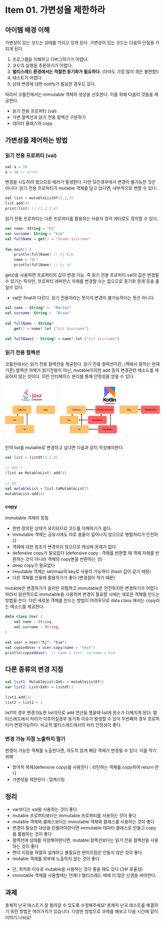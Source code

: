 # Item 01. 가변성을 제한하라 

## 아이템 배경 이해
가변성이 있는 코드는 상태를 가지고 있게 된다. 
가변성이 있는 코드는 다음의 단점을 가지게 된다. 

1. 프로그램을 이해하고 디버그하기가 어렵다. 
2. 코드의 실행을 추론하기가 어렵다. 
3. **멀티스레드 환경에서는 적절한 동기화가 필요하다.** (아마도 가장 많이 겪은 불편함!)
4. 테스트가 어렵다. 
5. 상태 변경에 대한 notify가 필요한 경우도 있다. 

따라서 코틀린에서는 immutable 객체의 생성을 선호한다. 이를 위해 다음의 것들을 제공한다. 
- 읽기 전용 프로퍼티 (val)
- 가변 컬렉션과 읽기 전용 컬렉션 구분하기
- 데이터 클래스의 copy

## 가변성을 제어하는 방법
### 읽기 전용 프로퍼티 (val)

~~~kotlin 
val a = 10
a = 20 // error
~~~

변경을 시도하려 했으므로 에러가 발생한다. 다만 모든경우에서 변경이 불가능한 것은 아니다. 
읽기 전용 프로퍼티가 mutable 객체를 담고 있다면, 내부적으로 변할 수 있다:.
~~~kotlin 
val list = mutableListOf(1,2,3)
list.add(4)
print(list) // [1,2,3,4]
~~~

읽기 전용 프로퍼티는 다른 프로퍼티를 활용하는 사용자 정의 게터로도 정의할 수 있다. 
~~~kotlin 
var name: String = "hj"
var surname: String = "kim"
val fullName = get() = "$name $surname"

fun main() {
    println(fullName) // hj kim
    name = "dr"
    println(fullName) // hj dr
~~~

get()을 사용하면 프로퍼티의 값이 변경 가능. 
즉 읽기 전용 프로퍼티 val의 값은 변경될 수 있기는 하지만, 
프로퍼티 레퍼런스 자체를 변경할 수는 없으므로 동기화 문제 등을 줄일수 있다. 

* val은 final과 다르다. 읽기 전용이라는 뜻이지 변경이 불가능하다는 뜻은 아니다.

~~~kotlin
val name : String? =  "Marton"
val surname: String =  "Braun"

val fullName : String? 
    get() = name?.let {"$it $surname"}

val fullName2 : String? = name?.let {"$it $surname"}
~~~

### 읽기 전용 컬렉션
코틀린에서는 읽기 전용 컬렉션을 제공한다. 읽기 전용 컬렉션이란, (책에서 말하는 현재 기준) 컬렉션 자체가 읽기전용이 아닌, 
mutable이지만 add 등의 변경관련 메소드를 제공하지 않는 것이다. 이런 인터페이스 분리를 통해 안정성을 얻을 수 있다.  

![img_2.png](img_2.png)

만약 list를 mutable로 변경하고 싶다면 다음과 같이 작성해야한다. 
~~~kotlin
val list = listOf(1,2,3)

// don't
(list as MutableList).add(4)

// do 
val mutableList = list.toMutableList()
mutableList.add(4)
~~~

### copy
immutable 객체의 장점
- 한번 정의된 상태가 유지되므로 코드를 이해하기가 쉽다. 
- immutable 객체는 공유시에도 따로 충돌이 일어나지 않으므로 병렬처리가 안전하다
- 객체에 대한 참조가 변경되지 않으므로 캐싱에 문제가 없다
- defensive copy가 필요없다 (defensive copy : 객체를 반환할 때 객체 자체를 반환하는 것이 아니라 객체의 copy본을 반환하는 것)
- deep copy가 필요없다 
- imuutable 객체는 set/map의 key로 사용이 가능하다 (hash 값이 같기 때문)
- 다른 객체를 만들때 활용하기가 좋다 (변경점이 적기 때문)

mutable은 변경하기가 쉽지만 위험하고 immutable은 안전하지만 변경하기가 어렵다. 
따라서 일반적으로 immutable을 사용하며 변경이 필요할 시에는 새로운 객체를 만드는 방법을 쓴다. 
다만 새로운 객체를 만드는 방법이 어려우므로 data class 에서는 copy라는 메소드를 제공한다. 

~~~kotlin
data class User (
    val name : String, 
    val surname : String,
)

val user = User("hj", "kim")
val copiedUser = user.copy(name = "test")
println(copiedUser)  // name = test, surname = kim 
~~~

## 다른 종류의 변경 지점
~~~kotlin
val list1: MutableList<Int> = mutableListOf()
var list2: List<Int> = listOf()

list1.add(1)
list2 = list2 + 1
~~~
list1의 경우 변경가능한 list이므로 add 연산을 했을때 list에 원소가 더해지게 된다. 멀티스레드에서 처리가 이루어질경우 동기화 이슈가 발생할 수 있다
두번째의 경우 프로퍼티가 변경가능하다. 비교적 멀티스레드에서의 처리 안정성이 좋다. 

### 변경 가능 지점 노출하지 말기 
변경이 가능한 객체를 노출한다면, 의도치 않게 해당 객체가 변경될 수 있다. 
이를 막기 위해 
- 방어적 복제(defensive copy)를 사용한다 : 리턴하는 객체를 copy하여 return 한다 
- 가변성을 제한한다 : 업캐스팅 

## 정리
- var보다는 val을 사용하는 것이 좋다
- mutable 프로퍼티보다는 immutable 프로퍼티를 사용하는 것이 좋다
- mutable 객체와 클래스보다는 immutable 객체와 클래스를 사용하는 것이 좋다
- 변경이 필요한 대상을 만들어야한다면 immutable 데이터 클래스로 만들고 copy를 활용하는 것이 좋다
- 컬렉션에 상태를 저장해야한다면, mutable 컬렉션보다는 읽기 전용 컬렉션을 사용하는 것이 좋다
- 변이 지점을 적절히 설계하고 불필요한 변이지점은 만들지 않은 것이 좋다
- mutable 객체를 외부에 노출하지 않는 것이 좋다. 

* 단, 최적화 이슈로 mutable을 사용하는 것이 좋을 때도 있다 (3부 효율성)
* immutable 객체를 사용할때는 언제나 멀티쓰레드 때에 더 많은 신경을 써야한다. 

## 과제 
총체적 난국 테스트가 잘 돌아갈 수 있도록 수정해주세요! 
총체적 난국 테스트를 해결하기 위한 방법은 여러가지가 있습니다. 다양한 방법으로 과제를 해보고
다음 시간에 같이 이야기 나눠요!

